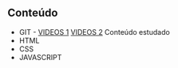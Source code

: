 ## Conteúdo 

- GIT -  <a href="https://www.youtube.com/watch?v=WVLhm1AMeYE&list=PLInBAd9OZCzzHBJjLFZzRl6DgUmOeG3H0" target="_blank">VIDEOS 1</a> <a href="https://www.youtube.com/watch?v=FF1f4bKYhoo&list=PLbEOwbQR9lqzK14I7OOeREEIE4k6rjgIj" target="_blank">VIDEOS 2</a> Conteúdo estudado 
- HTML
- CSS
- JAVASCRIPT

